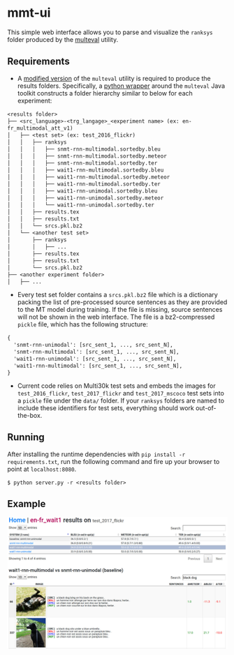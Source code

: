# mmt-ui

This simple web interface allows you to parse and visualize the `ranksys` folder produced by the [multeval](https://github.com/jhclark/multeval) utility.

## Requirements

- A [modified version](https://github.com/ozancaglayan/multeval) of the `multeval` utility is required to produce the results folders. Specifically, a [python wrapper](https://github.com/ozancaglayan/multeval/blob/master/multeval.py) around the `multeval` Java toolkit constructs a folder hierarchy similar to below for each experiment:

```
<results folder>
├── <src_language>-<trg_langage>_<experiment name> (ex: en-fr_multimodal_att_v1)
│   ├── <test set> (ex: test_2016_flickr)
│   │   ├── ranksys
│   │   │   ├── snmt-rnn-multimodal.sortedby.bleu
│   │   │   ├── snmt-rnn-multimodal.sortedby.meteor
│   │   │   ├── snmt-rnn-multimodal.sortedby.ter
│   │   │   ├── wait1-rnn-multimodal.sortedby.bleu
│   │   │   ├── wait1-rnn-multimodal.sortedby.meteor
│   │   │   ├── wait1-rnn-multimodal.sortedby.ter
│   │   │   ├── wait1-rnn-unimodal.sortedby.bleu
│   │   │   ├── wait1-rnn-unimodal.sortedby.meteor
│   │   │   └── wait1-rnn-unimodal.sortedby.ter
│   │   ├── results.tex
│   │   ├── results.txt
│   │   └── srcs.pkl.bz2
│   └── <another test set>
│       ├── ranksys
│       │   ├── ...
│       ├── results.tex
│       ├── results.txt
│       └── srcs.pkl.bz2
├── <another experiment folder>
│   ├── ...
```

- Every test set folder contains a `srcs.pkl.bz2` file which is a dictionary packing the list of pre-processed source sentences as they are provided to the MT model during training. If the file is missing, source sentences will not be shown in the web interface. The file is a bz2-compressed `pickle` file, which has the following structure:

```
{
  'snmt-rnn-unimodal': [src_sent_1, ..., src_sent_N],
  'snmt-rnn-multimodal': [src_sent_1, ..., src_sent_N],
  'wait1-rnn-unimodal': [src_sent_1, ..., src_sent_N],
  'wait1-rnn-multimodal': [src_sent_1, ..., src_sent_N],
}
```

- Current code relies on Multi30k test sets and embeds the images for `test_2016_flickr`, `test_2017_flickr` and `test_2017_mscoco` test sets into a `pickle` file under the `data/` folder. If your `ranksys` folders are named to include these identifiers for test sets, everything should work out-of-the-box.

## Running
After installing the runtime dependencies with `pip install -r requirements.txt`, run the following command and fire up your browser to point at `localhost:8080`.

```
$ python server.py -r <results folder>
```

## Example
![Example](screenshot.jpg?raw=true)

